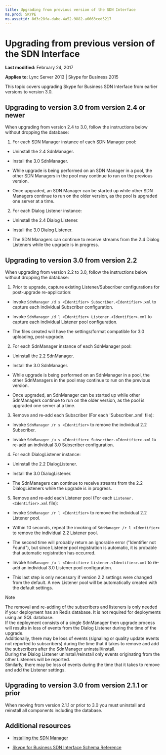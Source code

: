 ```yaml
---
title: Upgrading from previous version of the SDN Interface
ms.prod: SKYPE
ms.assetid: 8d3c28fa-dabe-4a52-9882-a6663ced5217
---
```



# Upgrading from previous version of the SDN Interface

 **Last modified:** February 24, 2017
  
    
    

**Applies to:** Lync Server 2013 | Skype for Business 2015

This topic covers upgrading Skype for Business SDN Interface from earlier versions to version 3.0. 
  
    
    


## Upgrading to version 3.0 from version 2.4 or newer

When upgrading from version 2.4 to 3.0, follow the instructions below without dropping the database: 
  
    
    

1. For each SDN Manager instance of each SDN Manager pool: 
    
  - Uninstall the 2.4 SdnManager. 
    
  
  - Install the 3.0 SdnManager. 
    
  
  - While upgrade is being performed on an SDN Manager in a pool, the other SDN Managers in the pool may continue to run on the previous version. 
    
  
  - Once upgraded, an SDN Manager can be started up while other SDN Managers continue to run on the older version, as the pool is upgraded one server at a time. 
    
  
2. For each Dialog Listener instance: 
    
  - Uninstall the 2.4 Dialog Listener. 
    
  
  - Install the 3.0 Dialog Listener. 
    
  
  - The SDN Managers can continue to receive streams from the 2.4 Dialog Listeners while the upgrade is in progress. 
    
  

## Upgrading to version 3.0 from version 2.2

When upgrading from version 2.2 to 3.0, follow the instructions below without dropping the database: 
  
    
    

1. Prior to upgrade, capture existing Listener/Subscriber configurations for post-upgrade re-application: 
    
  - Invoke `SdnManager /d s <Identifier> Subscriber.<Identifier>.xml` to capture each individual Subscriber configuration. 
    
  
  - Invoke `SdnManager /d l <Identifier> Listener.<Identifier>.xml` to capture each individual Listener pool configuration. 
    
  
  - The files created will have the settings/format compatible for 3.0 uploading, post-upgrade. 
    
  
2. For each SdnManager instance of each SdnManager pool: 
    
  - Uninstall the 2.2 SdnManager. 
    
  
  - Install the 3.0 SdnManager. 
    
  
  - While upgrade is being performed on an SdnManager in a pool, the other SdnManagers in the pool may continue to run on the previous version. 
    
  
  - Once upgraded, an SdnManager can be started up while other SdnManagers continue to run on the older version, as the pool is upgraded one server at a time. 
    
  
3. Remove and re-add each Subscriber (For each 'Subscriber.<Identifier>.xml' file): 
    
  - Invoke `SdnManager /r s <Identifier>` to remove the individual 2.2 Subscriber. 
    
  
  - Invoke `SdnManager /u s <Identifier> Subscriber.<Identifier>.xml` to re-add an individual 3.0 Subscriber configuration. 
    
  
4. For each DialogListener instance: 
    
  - Uninstall the 2.2 DialogListener. 
    
  
  - Install the 3.0 DialogListener. 
    
  
  - The SdnManagers can continue to receive streams from the 2.2 DialogListeners while the upgrade is in progress. 
    
  
5. Remove and re-add each Listener pool (For each `Listener.<Identifier>.xml` file): 
    
  - Invoke `SdnManager /r l <Identifier>` to remove the individual 2.2 Listener pool. 
    
  
  - Within 10 seconds, repeat the invoking of `SdnManager /r l <Identifier>` to remove the individual 2.2 Listener pool. 
    
  
  - The second time will probably return an ignorable error ("Identifier not Found"), but since Listener pool registration is automatic, it is probable that automatic registration has occurred. 
    
  
  - Invoke `SdnManager /u l <Identifier> Listener.<Identifier>.xml` to re-add an individual 3.0 Listener pool configuration. 
    
  
  - This last step is only necessary if version 2.2 settings were changed from the default. A new Listener pool will be automatically created with the default settings. 
    
  

> [!NOTE]
> The removal and re-adding of the subscribers and listeners is only needed if your deployment has an Redis database. It is not required for deployments using an SQL database. <br/> If the deployment consists of a single SdnManager then upgrade process will results in loss of events from the Dialog Listener during the time of the upgrade. 
<br/> Additionally, there may be loss of events (signaling or quality update events not reported to subscribers) during the time that it takes to remove and add the subscribers after the SdnManager uninstall/install. 
<br/>During the Dialog Listener uninstall/reinstall only events originating from the other Listeners will be reported. 
<br/>Similarly, there may be loss of events during the time that it takes to remove and add the Listener settings. 
  
    
    


## Upgrading to version 3.0 from version 2.1.1 or prior

When moving from version 2.1.1 or prior to 3.0 you must uninstall and reinstall all components including the database. 
  
    
    

## Additional resources


-  [Installing the SDN Manager](installing-the-sdn-manager.md)
    
  
-  [Skype for Business SDN Interface Schema Reference](skype-for-business-sdn-interface-schema-reference.md)
    
  

